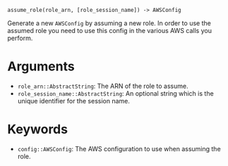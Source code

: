 ```
assume_role(role_arn, [role_session_name]) -> AWSConfig
```

Generate a new `AWSConfig` by assuming a new role. In order to use the assumed role you need to use this config in the various AWS calls you perform.

# Arguments

  * `role_arn::AbstractString`: The ARN of the role to assume.
  * `role_session_name::AbstractString`: An optional string which is the unique identifier for   the session name.

# Keywords

  * `config::AWSConfig`: The AWS configuration to use when assuming the role.
